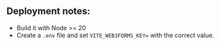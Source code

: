 ## Deployment notes:

- Build it with Node >= 20
- Create a `.env` file and set `VITE_WEB3FORMS_KEY=` with the correct value.
